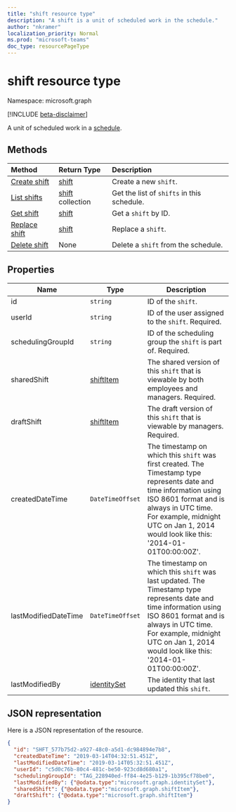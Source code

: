 ```yaml
---
title: "shift resource type"
description: "A shift is a unit of scheduled work in the schedule."
author: "nkramer"
localization_priority: Normal
ms.prod: "microsoft-teams"
doc_type: resourcePageType
---
```


# shift resource type

Namespace: microsoft.graph

[!INCLUDE [beta-disclaimer](../../includes/beta-disclaimer.md)]

A unit of scheduled work in a [schedule](schedule.md). 

## Methods

| Method       | Return Type  |Description|
|:---------------|:--------|:----------|
|[Create shift](../api/schedule-post-shifts.md) | [shift](shift.md) | Create a new `shift`.|
|[List shifts](../api/schedule-list-shifts.md) | [shift](shift.md) collection | Get the list of `shifts` in this schedule.|
|[Get shift](../api/shift-get.md) | [shift](shift.md) | Get a `shift` by ID.|
|[Replace shift](../api/shift-put.md) | [shift](shift.md) | Replace a `shift`.|
|[Delete shift](../api/shift-delete.md) | None | Delete a `shift` from the schedule.|

## Properties
|Name          |Type           |Description                                                                                                                                      |
|--------------|---------------|-------------------------------------------------------------------------------------------------------------------------------------------------|
| id			|`string`      |ID of the `shift`.|
| userId 			|`string`      |ID of the user assigned to the `shift`. Required. |
| schedulingGroupId 		|`string`      |ID of the scheduling group the `shift` is part of. Required. |
| sharedShift 	|[shiftItem](shiftitem.md)  |The shared version of this `shift` that is viewable by both employees and managers. Required. |
| draftShift		|[shiftItem](shiftitem.md)        |The draft version of this `shift` that is viewable by managers. Required. |
| createdDateTime		|`DateTimeOffset`        |The timestamp on which this `shift` was first created. The Timestamp type represents date and time information using ISO 8601 format and is always in UTC time. For example, midnight UTC on Jan 1, 2014 would look like this: '2014-01-01T00:00:00Z'. |
| lastModifiedDateTime		|`DateTimeOffset`        |The timestamp on which this `shift` was last updated. The Timestamp type represents date and time information using ISO 8601 format and is always in UTC time. For example, midnight UTC on Jan 1, 2014 would look like this: '2014-01-01T00:00:00Z'. |
| lastModifiedBy		| [identitySet](identityset.md)        |The identity that last updated this `shift`.|

## JSON representation

Here is a JSON representation of the resource.

<!-- {
  "blockType": "resource",
  "keyProperty": "id",
  "@odata.type": "microsoft.graph.shift"
}-->

```json
{
  "id": "SHFT_577b75d2-a927-48c0-a5d1-dc984894e7b8",
  "createdDateTime": "2019-03-14T04:32:51.451Z",
  "lastModifiedDateTime": "2019-03-14T05:32:51.451Z",
  "userId": "c5d0c76b-80c4-481c-be50-923cd8d680a1",
  "schedulingGroupId": "TAG_228940ed-ff84-4e25-b129-1b395cf78be0",
  "lastModifiedBy": {"@odata.type":"microsoft.graph.identitySet"},
  "sharedShift": {"@odata.type":"microsoft.graph.shiftItem"},
  "draftShift": {"@odata.type":"microsoft.graph.shiftItem"}
}
```


<!-- uuid: 8fcb5dbc-d5aa-4681-8e31-b001d5168d79
2015-10-25 14:57:30 UTC -->
<!--
{
  "type": "#page.annotation",
  "description": "shift resource",
  "keywords": "",
  "section": "documentation",
  "tocPath": "",
  "suppressions": []
}
-->
